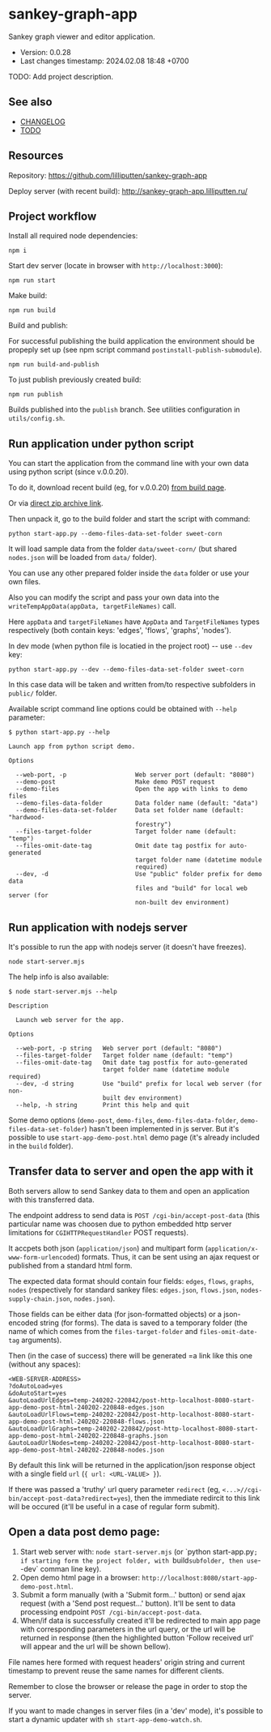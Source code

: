 <!--
@since 2023.11.12, 00:38
@changed 2024.02.08, 18:42
-->

# sankey-graph-app

Sankey graph viewer and editor application.

- Version: 0.0.28
- Last changes timestamp: 2024.02.08 18:48 +0700

TODO: Add project description.

## See also

- [CHANGELOG](CHANGELOG.md)
- [TODO](TODO.md)

## Resources

Repository: https://github.com/lilliputten/sankey-graph-app

Deploy server (with recent build): http://sankey-graph-app.lilliputten.ru/

## Project workflow

Install all required node dependencies:

```
npm i
```

Start dev server (locate in browser with `http://localhost:3000`):

```
npm run start
```

Make build:

```
npm run build
```

Build and publish:

For successful publishing the build application the environment should be
propeply set up (see npm script command `postinstall-publish-submodule`).

```
npm run build-and-publish
```

To just publish previously created build:

```
npm run publish
```

Builds published into the `publish` branch. See utilities configuration in
`utils/config.sh`.

## Run application under python script

You can start the application from the command line with your own data using python script (since v.0.0.20).

To do it, download recent build (eg, for v.0.0.20) [from build page](https://github.com/lilliputten/sankey-graph-app/releases/tag/publish.0.0.20).

Or via [direct zip archive link](https://github.com/lilliputten/sankey-graph-app/archive/refs/tags/publish.0.0.20.zip).

Then unpack it, go to the build folder and start the script with command:

```
python start-app.py --demo-files-data-set-folder sweet-corn
```

It will load sample data from the folder `data/sweet-corn/` (but shared `nodes.json` will be loaded from `data/` folder).

You can use any other prepared folder inside the `data` folder or use your own files.

Also you can modify the script and pass your own data into the `writeTempAppData(appData, targetFileNames)` call.

Here `appData` and `targetFileNames` have `AppData` and `TargetFileNames` types respectively (both contain keys: 'edges', 'flows', 'graphs', 'nodes').

In dev mode (when python file is locatied in the project root) -- use `--dev` key:

```
python start-app.py --dev --demo-files-data-set-folder sweet-corn
```

In this case data will be taken and written from/to respective subfolders in `public/` folder.

Available script command line options could be obtained with `--help` parameter:

```
$ python start-app.py --help

Launch app from python script demo.

Options

  --web-port, -p                   Web server port (default: "8080")
  --demo-post                      Make demo POST request
  --demo-files                     Open the app with links to demo files
  --demo-files-data-folder         Data folder name (default: "data")
  --demo-files-data-set-folder     Data set folder name (default: "hardwood-
                                   forestry")
  --files-target-folder            Target folder name (default: "temp")
  --files-omit-date-tag            Omit date tag postfix for auto-generated
                                   target folder name (datetime module
                                   required)
  --dev, -d                        Use "public" folder prefix for demo data
                                   files and "build" for local web server (for
                                   non-built dev environment)
```

## Run application with nodejs server

It's possible to run the app with nodejs server (it doesn't have freezes).

```
node start-server.mjs
```

The help info is also available:

```
$ node start-server.mjs --help

Description

  Launch web server for the app.

Options

  --web-port, -p string   Web server port (default: "8080")
  --files-target-folder   Target folder name (default: "temp")
  --files-omit-date-tag   Omit date tag postfix for auto-generated
                          target folder name (datetime module required)
  --dev, -d string        Use "build" prefix for local web server (for non-
                          built dev environment)
  --help, -h string       Print this help and quit
```

Some demo options (`demo-post`, `demo-files`, `demo-files-data-folder`, `demo-files-data-set-folder`) hasn't been implemented in js server. But it's possible to use `start-app-demo-post.html` demo page (it's already included in the `build` folder).

## Transfer data to server and open the app with it

Both servers allow to send Sankey data to them and open an application with this transferred data.

The endpoint address to send data is `POST /cgi-bin/accept-post-data` (this particular name was choosen due to python embedded http server limitations for `CGIHTTPRequestHandler` POST requests).

It accpets both json (`application/json`) and multipart form (`application/x-www-form-urlencoded`) formats. Thus, it can be sent using an ajax request or published from a standard html form.

The expected data format should contain four fields: `edges`, `flows`, `graphs`, `nodes` (respectively for standard sankey files: `edges.json`, `flows.json`, `nodes-supply-chain.json`, `nodes.json`).

Those fields can be either data (for json-formatted objects) or a json-encoded string (for forms). The data is saved to a temporary folder (the name of which comes from the `files-target-folder` and `files-omit-date-tag` arguments).

Then (in the case of success) there will be generated =a link like this one (without any spaces):

```
<WEB-SERVER-ADDRESS>
?doAutoLoad=yes
&doAutoStart=yes
&autoLoadUrlEdges=temp-240202-220842/post-http-localhost-8080-start-app-demo-post-html-240202-220848-edges.json
&autoLoadUrlFlows=temp-240202-220842/post-http-localhost-8080-start-app-demo-post-html-240202-220848-flows.json
&autoLoadUrlGraphs=temp-240202-220842/post-http-localhost-8080-start-app-demo-post-html-240202-220848-graphs.json
&autoLoadUrlNodes=temp-240202-220842/post-http-localhost-8080-start-app-demo-post-html-240202-220848-nodes.json
```

By default this link will be returned in the application/json response object with a single field `url` (`{ url: <URL-VALUE> }`).

If there was passed a 'truthy' url query parameter `redirect` (eg, `<...>//cgi-bin/accept-post-data?redirect=yes`), then the immediate redircit to this link will be occured (it'll be useful in a case of regular form submit).

## Open a data post demo page:

1. Start web server with: `node start-server.mjs` (or \`python start-app.py`; if starting form the project folder, with `build`subfolder, then use`--dev` comman line key).
2. Open demo html page in a browser: `http://localhost:8080/start-app-demo-post.html`.
3. Submit a form manually (with a 'Submit form...' button) or send ajax request (with a 'Send post request...' button). It'll be sent to data processing endpoint `POST /cgi-bin/accept-post-data`.
4. When/if data is successfully created it'll be redirected to main app page with corresponding parameters in the url query, or the url will be returned in response (then the highlighted button 'Follow received url' will appear and the url will be shown bellow).

File names here formed with request headers' origin string and current timestamp to prevent reuse the same names for different clients.

Remember to close the browser or release the page in order to stop the server.

If you want to made changes in server files (in a 'dev' mode), it's possible to start a dynamic updater with `sh start-app-demo-watch.sh`.
